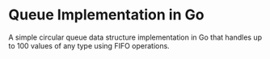 # Queue Implementation in Go

A simple circular queue data structure implementation in Go that handles up to 100 values of any type using FIFO operations.